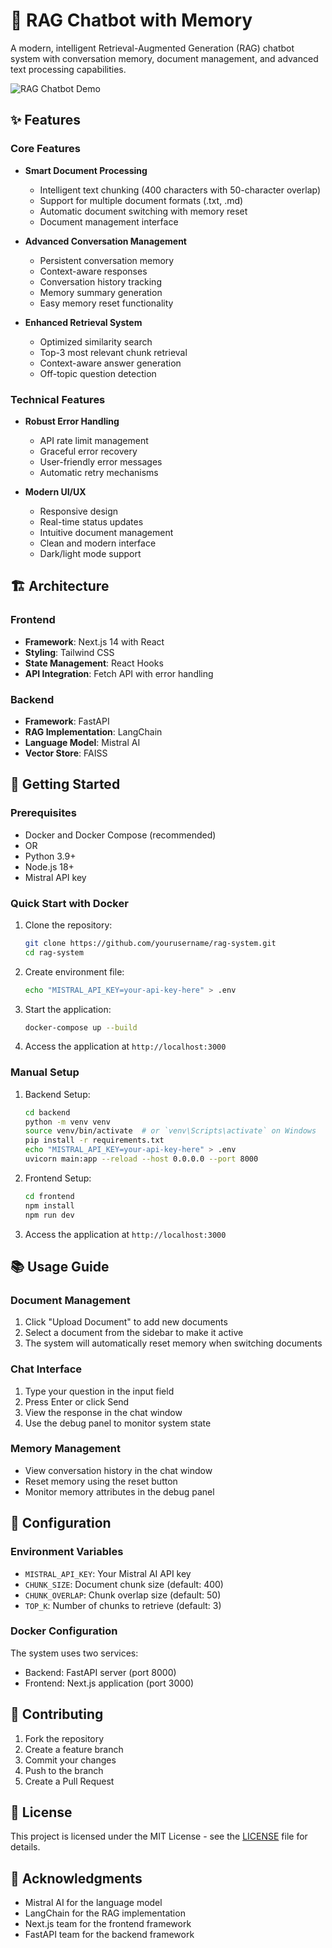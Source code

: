 # 🤖 RAG Chatbot with Memory

A modern, intelligent Retrieval-Augmented Generation (RAG) chatbot system with conversation memory, document management, and advanced text processing capabilities.

![RAG Chatbot Demo](https://i.imgur.com/example.png)

## ✨ Features

### Core Features
- **Smart Document Processing**
  - Intelligent text chunking (400 characters with 50-character overlap)
  - Support for multiple document formats (.txt, .md)
  - Automatic document switching with memory reset
  - Document management interface

- **Advanced Conversation Management**
  - Persistent conversation memory
  - Context-aware responses
  - Conversation history tracking
  - Memory summary generation
  - Easy memory reset functionality

- **Enhanced Retrieval System**
  - Optimized similarity search
  - Top-3 most relevant chunk retrieval
  - Context-aware answer generation
  - Off-topic question detection

### Technical Features
- **Robust Error Handling**
  - API rate limit management
  - Graceful error recovery
  - User-friendly error messages
  - Automatic retry mechanisms

- **Modern UI/UX**
  - Responsive design
  - Real-time status updates
  - Intuitive document management
  - Clean and modern interface
  - Dark/light mode support

## 🏗️ Architecture

### Frontend
- **Framework**: Next.js 14 with React
- **Styling**: Tailwind CSS
- **State Management**: React Hooks
- **API Integration**: Fetch API with error handling

### Backend
- **Framework**: FastAPI
- **RAG Implementation**: LangChain
- **Language Model**: Mistral AI
- **Vector Store**: FAISS

## 🚀 Getting Started

### Prerequisites

- Docker and Docker Compose (recommended)
- OR
- Python 3.9+
- Node.js 18+
- Mistral API key

### Quick Start with Docker

1. Clone the repository:
   ```bash
   git clone https://github.com/yourusername/rag-system.git
   cd rag-system
   ```

2. Create environment file:
   ```bash
   echo "MISTRAL_API_KEY=your-api-key-here" > .env
   ```

3. Start the application:
   ```bash
   docker-compose up --build
   ```

4. Access the application at `http://localhost:3000`

### Manual Setup

1. Backend Setup:
   ```bash
   cd backend
   python -m venv venv
   source venv/bin/activate  # or `venv\Scripts\activate` on Windows
   pip install -r requirements.txt
   echo "MISTRAL_API_KEY=your-api-key-here" > .env
   uvicorn main:app --reload --host 0.0.0.0 --port 8000
   ```

2. Frontend Setup:
   ```bash
   cd frontend
   npm install
   npm run dev
   ```

3. Access the application at `http://localhost:3000`

## 📚 Usage Guide

### Document Management
1. Click "Upload Document" to add new documents
2. Select a document from the sidebar to make it active
3. The system will automatically reset memory when switching documents

### Chat Interface
1. Type your question in the input field
2. Press Enter or click Send
3. View the response in the chat window
4. Use the debug panel to monitor system state

### Memory Management
- View conversation history in the chat window
- Reset memory using the reset button
- Monitor memory attributes in the debug panel

## 🔧 Configuration

### Environment Variables
- `MISTRAL_API_KEY`: Your Mistral AI API key
- `CHUNK_SIZE`: Document chunk size (default: 400)
- `CHUNK_OVERLAP`: Chunk overlap size (default: 50)
- `TOP_K`: Number of chunks to retrieve (default: 3)

### Docker Configuration
The system uses two services:
- Backend: FastAPI server (port 8000)
- Frontend: Next.js application (port 3000)

## 🤝 Contributing

1. Fork the repository
2. Create a feature branch
3. Commit your changes
4. Push to the branch
5. Create a Pull Request

## 📝 License

This project is licensed under the MIT License - see the [LICENSE](LICENSE) file for details.

## 🙏 Acknowledgments

- Mistral AI for the language model
- LangChain for the RAG implementation
- Next.js team for the frontend framework
- FastAPI team for the backend framework 